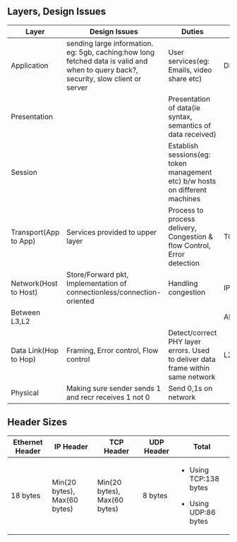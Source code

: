 ## Layers, Design Issues

|Layer|Design Issues|Duties|Protocols|
|---|---|---|---|
|Application|sending large information. eg: 5gb, caching:how long fetched data is valid and when to query back?, security, slow client or server|User services(eg: Emails, video share etc)|DNS,DHCP,HTTP,LDAP|
|Presentation||Presentation of data(ie syntax, semantics of data received)|
|Session||Establish sessions(eg: token management etc) b/w hosts on different machines|
|Transport(App to App)|Services provided to upper layer|Process to process delivery, Congestion & flow Control, Error detection|TCP,UDP|
|Network(Host to Host)|Store/Forward pkt, Implementation of connectionless/connection-oriented|Handling congestion|IP,ICMP,IGMP|
|Between L3,L2|||ARP|
|Data Link(Hop to Hop)|Framing, Error control, Flow control|Detect/correct PHY layer errors. Used to deliver data frame within same network|L2TP|
|Physical|Making sure sender sends 1 and recr receives 1 not 0|Send 0,1s on network|

## Header Sizes

|Ethernet Header|IP Header|TCP Header|UDP Header| Total
|---|---|---|---|---|
|18 bytes|Min(20 bytes), Max(60 bytes)|Min(20 bytes), Max(60 bytes)|8 bytes|<ul><li>Using TCP:138 bytes</li></ul><ul><li>Using UDP:86 bytes</li></ul>|
